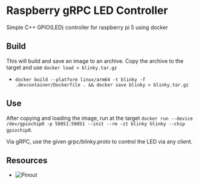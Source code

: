 # Raspberry gRPC LED Controller
Simple C++ GPIO(LED) controller for raspberry pi 5 using docker


## Build

This will build and save an image to an archive. Copy the archive to the target and use `docker load < blinky.tar.gz`

 - `docker build --platform linux/arm64 -t blinky -f .devcontainer/Dockerfile . && docker save blinky > blinky.tar.gz`

## Use

After copying and loading the image, run at the target `docker run --device /dev/gpiochip0 -p 50051:50051 --init --rm -it blinky blinky --chip gpiochip0`.

Via gRPC, use the given grpc/blinky.proto to control the LED via any client.


## Resources

- ![Pinout](https://www.hackatronic.com/wp-content/uploads/2024/03/Raspberry-Pi-5-Pinout-.jpg)
